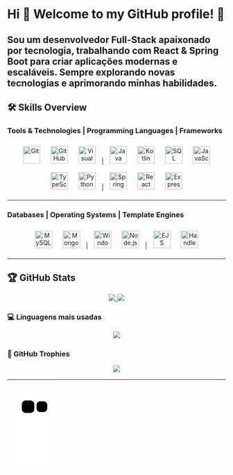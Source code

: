 # Hi 👋 Welcome to my GitHub profile! 🚀
Sou um desenvolvedor Full-Stack apaixonado por tecnologia, trabalhando com React & Spring Boot para criar aplicações modernas e escaláveis. Sempre explorando novas tecnologias e aprimorando minhas habilidades.
---

## 🛠️ Skills Overview

### **Tools & Technologies** | **Programming Languages** | **Frameworks**
<p align="center">
  <img src="https://cdn.jsdelivr.net/gh/devicons/devicon/icons/git/git-original.svg" title="Git" width="40" height="40" style="margin:10px;"/>
  <img src="https://www.svgrepo.com/show/452211/github.svg" title="GitHub" width="40" height="40" style="margin:10px;"/>
<!--  <img src="https://www.svgrepo.com/show/448236/linux.svg" title="Linux" width="40" height="40" style="margin:10px;"/> -->
  <img src="https://www.svgrepo.com/show/354522/visual-studio-code.svg" title="Visual Studio Code" width="40" height="40" style="margin:10px;"/>
  |
  <img src="https://www.svgrepo.com/show/353924/java.svg" title="Java" width="40" height="40" style="margin:10px;"/>
  <img src="https://www.svgrepo.com/show/303617/kotlin-1-logo.svg" title="Kotlin" width="40" height="40" style="margin:10px;"/>
  <img src="https://www.svgrepo.com/show/255832/sql.svg" title="SQL" width="40" height="40" style="margin:10px;"/>
  <img src="https://www.svgrepo.com/show/349419/javascript.svg" title="JavaScript" width="40" height="40" style="margin:10px;"/>
  <img src="https://www.svgrepo.com/show/349540/typescript.svg" title="TypeScript" width="40" height="40" style="margin:10px;"/>
  <img src="https://www.svgrepo.com/show/452091/python.svg" title="Python" width="40" height="40" style="margin:10px;"/>
  |
  <img src="https://www.svgrepo.com/show/354380/spring-icon.svg" title="Spring" width="40" height="40" style="margin:10px;"/>
  <img src="https://www.svgrepo.com/show/452092/react.svg" title="React" width="40" height="40" style="margin:10px;"/>
  <img src="https://cdn.iconscout.com/icon/free/png-512/free-express-logo-icon-download-in-svg-png-gif-file-formats--programming-language-logos-pack-icons-1175029.png" title="Express" width="40" height="40" style="margin:10px;"/>
</p>

---

### **Databases** | **Operating Systems** | **Template Engines**
<p align="center">
  <img src="https://www.svgrepo.com/show/303251/mysql-logo.svg" title="MySQL" width="40" height="40" style="margin:10px;"/>
  <img src="https://www.svgrepo.com/show/373845/mongo.svg" title="MongoDB" width="40" height="40" style="margin:10px;"/>
  |
  <img src="https://www.svgrepo.com/show/382713/windows-applications.svg" title="Windows" width="40" height="40" style="margin:10px;"/>
  <img src="https://www.svgrepo.com/show/452075/node-js.svg" title="Node.js" width="40" height="40" style="margin:10px;"/>
  |
  <img src="https://www.svgrepo.com/show/373574/ejs.svg" title="EJS" width="40" height="40" style="margin:10px;"/>
  <img src="https://www.svgrepo.com/show/353855/handlebars.svg" title="Handlebars" width="40" height="40" style="margin:10px;"/>
</p>

---

<!--## 📫 Contacts
<p align="center">
  <a href="https://www.youtube.com/seu-canal-youtube-aqui" target="_blank">
    <img src="https://img.shields.io/badge/YouTube-FF0000?style=for-the-badge&logo=youtube&logoColor=white" style="margin:10px;"/>
  </a>
  <a href="https://instagram.com/seu-usuário-instagram-aqui" target="_blank">
    <img src="https://img.shields.io/badge/-Instagram-%23E4405F?style=for-the-badge&logo=instagram&logoColor=white" style="margin:10px;"/>
  </a>
  <a href="https://www.twitch.tv/seu-usuário-aqui" target="_blank">
    <img src="https://img.shields.io/badge/Twitch-9146FF?style=for-the-badge&logo=twitch&logoColor=white" style="margin:10px;"/>
  </a>
  <a href="mailto:contato@seu-usuário-aqui">
    <img src="https://img.shields.io/badge/Gmail-D14836?style=for-the-badge&logo=gmail&logoColor=white" style="margin:10px;"/>
  </a>
  <a href="https://www.linkedin.com/in/seu-usuário-linkedln-aqui" target="_blank">
    <img src="https://img.shields.io/badge/-LinkedIn-%230077B5?style=for-the-badge&logo=linkedin&logoColor=white" style="margin:10px;"/>
  </a>
</p>

---
-->
<!-- ## 🏆 GitHub Stats(General) 
<p align="center">
  <img src="https://github-readme-stats.vercel.app/api/top-langs/?username=PACFWL&layout=compact&langs_count=7&theme=dracula" height="150em" style="margin:10px;"/>
  <img src="https://github-readme-stats.vercel.app/api?username=PACFWL&show_icons=true&theme=dracula&include_all_commits=true&count_private=true" height="150em" style="margin:10px;"/>
</p>
-->

## 🏆 GitHub Stats
<p align="center">
  <a href="https://github.com/PACFWL">
    <img src="https://github-readme-streak-stats.herokuapp.com?user=PACFWL&theme=dracula&hide_border=true" height="300em"/>
  </a>
  <a href="https://github.com/PACFWL">
    <img src="https://github-readme-stats.vercel.app/api?username=PACFWL&show_icons=true&theme=dracula&hide_border=true&count_private=true" height="300em"/>
  </a>
</p>

### 💻 Linguagens mais usadas
<p align="center">
  <a href="https://github.com/PACFWL">
    <img src="https://github-readme-stats.vercel.app/api/top-langs/?username=PACFWL&layout=donut&theme=dracula&hide_border=true&langs_count=8" height="300em"/>
  </a>
</p>

### 🎯 GitHub Trophies  
<p align="center">
  <a href="https://github.com/PACFWL">
    <img src="https://github-profile-trophy.vercel.app/?username=PACFWL&theme=dracula&no-frame=true&row=1&column=8"/>
  </a>
</p>

---

![Snake animation](https://github.com/PACFWL/PACFWL/blob/output/github-contribution-grid-snake.svg)

